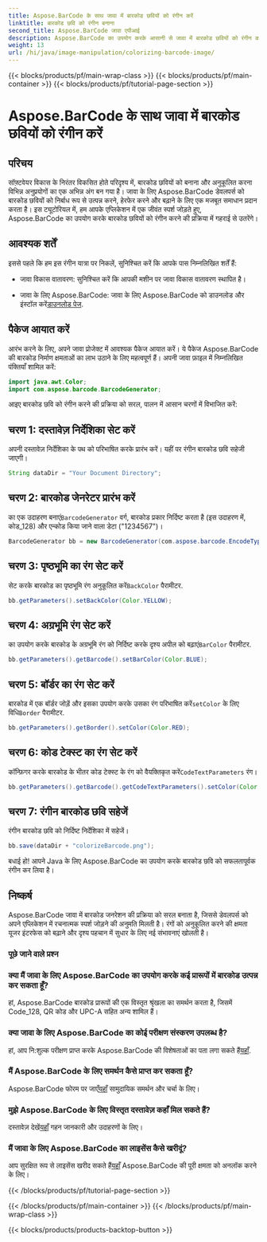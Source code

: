 ```yaml
---
title: Aspose.BarCode के साथ जावा में बारकोड छवियों को रंगीन करें
linktitle: बारकोड छवि को रंगीन बनाना
second_title: Aspose.BarCode जावा एपीआई
description: Aspose.BarCode का उपयोग करके आसानी से जावा में बारकोड छवियों को रंगीन करना सीखें। जीवंत और आकर्षक परिणामों के लिए हमारी चरण-दर-चरण मार्गदर्शिका का पालन करें।
weight: 13
url: /hi/java/image-manipulation/colorizing-barcode-image/
---
```


{{< blocks/products/pf/main-wrap-class >}}
{{< blocks/products/pf/main-container >}}
{{< blocks/products/pf/tutorial-page-section >}}

# Aspose.BarCode के साथ जावा में बारकोड छवियों को रंगीन करें


## परिचय

सॉफ़्टवेयर विकास के निरंतर विकसित होते परिदृश्य में, बारकोड छवियों को बनाना और अनुकूलित करना विभिन्न अनुप्रयोगों का एक अभिन्न अंग बन गया है। जावा के लिए Aspose.BarCode डेवलपर्स को बारकोड छवियों को निर्बाध रूप से उत्पन्न करने, हेरफेर करने और बढ़ाने के लिए एक मजबूत समाधान प्रदान करता है। इस ट्यूटोरियल में, हम आपके एप्लिकेशन में एक जीवंत स्पर्श जोड़ते हुए, Aspose.BarCode का उपयोग करके बारकोड छवियों को रंगीन करने की प्रक्रिया में गहराई से उतरेंगे।

## आवश्यक शर्तें

इससे पहले कि हम इस रंगीन यात्रा पर निकलें, सुनिश्चित करें कि आपके पास निम्नलिखित शर्तें हैं:

- जावा विकास वातावरण: सुनिश्चित करें कि आपकी मशीन पर जावा विकास वातावरण स्थापित है।

-  जावा के लिए Aspose.BarCode: जावा के लिए Aspose.BarCode को डाउनलोड और इंस्टॉल करें[डाउनलोड पेज](https://releases.aspose.com/barcode/java/).

## पैकेज आयात करें

आरंभ करने के लिए, अपने जावा प्रोजेक्ट में आवश्यक पैकेज आयात करें। ये पैकेज Aspose.BarCode की बारकोड निर्माण क्षमताओं का लाभ उठाने के लिए महत्वपूर्ण हैं। अपनी जावा फ़ाइल में निम्नलिखित पंक्तियाँ शामिल करें:

```java
import java.awt.Color;
import com.aspose.barcode.BarcodeGenerator;
```

आइए बारकोड छवि को रंगीन करने की प्रक्रिया को सरल, पालन में आसान चरणों में विभाजित करें:

## चरण 1: दस्तावेज़ निर्देशिका सेट करें

अपनी दस्तावेज़ निर्देशिका के पथ को परिभाषित करके प्रारंभ करें। यहीं पर रंगीन बारकोड छवि सहेजी जाएगी।

```java
String dataDir = "Your Document Directory";
```

## चरण 2: बारकोड जेनरेटर प्रारंभ करें

 का एक उदाहरण बनाएं`BarcodeGenerator` वर्ग, बारकोड प्रकार निर्दिष्ट करता है (इस उदाहरण में, कोड_128) और एन्कोड किया जाने वाला डेटा ("1234567")।

```java
BarcodeGenerator bb = new BarcodeGenerator(com.aspose.barcode.EncodeTypes.CODE_128, "1234567");
```

## चरण 3: पृष्ठभूमि का रंग सेट करें

 सेट करके बारकोड का पृष्ठभूमि रंग अनुकूलित करें`BackColor` पैरामीटर.

```java
bb.getParameters().setBackColor(Color.YELLOW);
```

## चरण 4: अग्रभूमि रंग सेट करें

 का उपयोग करके बारकोड के अग्रभूमि रंग को निर्दिष्ट करके दृश्य अपील को बढ़ाएं`BarColor` पैरामीटर.

```java
bb.getParameters().getBarcode().setBarColor(Color.BLUE);
```

## चरण 5: बॉर्डर का रंग सेट करें

 बारकोड में एक बॉर्डर जोड़ें और इसका उपयोग करके उसका रंग परिभाषित करें`setColor` के लिए विधि`Border` पैरामीटर.

```java
bb.getParameters().getBorder().setColor(Color.RED);
```

## चरण 6: कोड टेक्स्ट का रंग सेट करें

 कॉन्फ़िगर करके बारकोड के भीतर कोड टेक्स्ट के रंग को वैयक्तिकृत करें`CodeTextParameters` रंग।

```java
bb.getParameters().getBarcode().getCodeTextParameters().setColor(Color.RED);
```

## चरण 7: रंगीन बारकोड छवि सहेजें

रंगीन बारकोड छवि को निर्दिष्ट निर्देशिका में सहेजें।

```java
bb.save(dataDir + "colorizeBarcode.png");
```

बधाई हो! आपने Java के लिए Aspose.BarCode का उपयोग करके बारकोड छवि को सफलतापूर्वक रंगीन कर लिया है।

## निष्कर्ष

Aspose.BarCode जावा में बारकोड जनरेशन की प्रक्रिया को सरल बनाता है, जिससे डेवलपर्स को अपने एप्लिकेशन में रचनात्मक स्पर्श जोड़ने की अनुमति मिलती है। रंगों को अनुकूलित करने की क्षमता यूजर इंटरफेस को बढ़ाने और दृश्य पहचान में सुधार के लिए नई संभावनाएं खोलती है।

### पूछे जाने वाले प्रश्न

### क्या मैं जावा के लिए Aspose.BarCode का उपयोग करके कई प्रारूपों में बारकोड उत्पन्न कर सकता हूँ?
हां, Aspose.BarCode बारकोड प्रारूपों की एक विस्तृत श्रृंखला का समर्थन करता है, जिसमें Code_128, QR कोड और UPC-A सहित अन्य शामिल हैं।

### क्या जावा के लिए Aspose.BarCode का कोई परीक्षण संस्करण उपलब्ध है?
 हां, आप नि:शुल्क परीक्षण प्राप्त करके Aspose.BarCode की विशेषताओं का पता लगा सकते हैं[यहाँ](https://releases.aspose.com/).

### मैं Aspose.BarCode के लिए समर्थन कैसे प्राप्त कर सकता हूँ?
 Aspose.BarCode फोरम पर जाएँ[यहाँ](https://forum.aspose.com/c/barcode/13) सामुदायिक समर्थन और चर्चा के लिए।

### मुझे Aspose.BarCode के लिए विस्तृत दस्तावेज़ कहाँ मिल सकते हैं?
 दस्तावेज़ देखें[यहाँ](https://reference.aspose.com/barcode/java/) गहन जानकारी और उदाहरणों के लिए।

### मैं जावा के लिए Aspose.BarCode का लाइसेंस कैसे खरीदूं?
 आप सुरक्षित रूप से लाइसेंस खरीद सकते हैं[यहाँ](https://purchase.aspose.com/buy) Aspose.BarCode की पूरी क्षमता को अनलॉक करने के लिए।

{{< /blocks/products/pf/tutorial-page-section >}}

{{< /blocks/products/pf/main-container >}}
{{< /blocks/products/pf/main-wrap-class >}}

{{< blocks/products/products-backtop-button >}}
